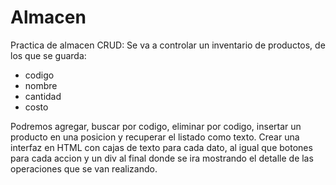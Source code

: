# Almacen
Practica de almacen CRUD:
Se va a controlar un inventario de productos, de los que se guarda: 
 - codigo
 - nombre
 - cantidad
 - costo

Podremos agregar, buscar por codigo, eliminar por codigo, insertar un producto en una posicion y recuperar el listado como texto.
Crear una interfaz en HTML con cajas de texto para cada dato, al igual que botones para cada accion y un div al final donde se ira mostrando el detalle de las operaciones que se van realizando.
